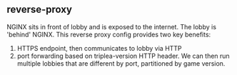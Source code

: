 ## reverse-proxy

NGINX sits in front of lobby and is exposed to the internet. The lobby is 'behind' NGINX. 
This reverse proxy config provides two key benefits:
1) HTTPS endpoint, then communicates to lobby via HTTP
2) port forwarding based on triplea-version HTTP header. We can then run
   multiple lobbies that are different by port, partitioned by game version.


